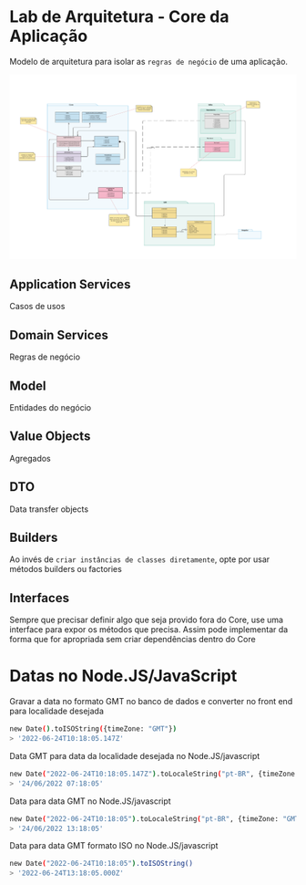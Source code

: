 # Lab de Arquitetura - Core da Aplicação
Modelo de arquitetura para isolar as `regras de negócio` de uma aplicação.

![Arquitetura](./docs/Arquitetura.png)

## Application Services
Casos de usos


## Domain Services
Regras de negócio


## Model
Entidades do negócio


## Value Objects
Agregados


## DTO
Data transfer objects

## Builders
Ao invés de `criar instâncias de classes diretamente`, opte por usar métodos builders ou factories


## Interfaces
Sempre que precisar definir algo que seja provido fora do Core, use uma interface para expor os métodos que precisa. Assim pode implementar da forma que for apropriada sem criar dependências dentro do Core


# Datas no Node.JS/JavaScript


Gravar a data no formato GMT no banco de dados e converter no front end
para localidade desejada
```bash
new Date().toISOString({timeZone: "GMT"})
> '2022-06-24T10:18:05.147Z'
```

Data GMT para data da localidade desejada no Node.JS/javascript
```bash
new Date("2022-06-24T10:18:05.147Z").toLocaleString("pt-BR", {timeZone: "America/Sao_Paulo"})
> '24/06/2022 07:18:05'
```

Data para data GMT no Node.JS/javascript
```bash
new Date("2022-06-24T10:18:05").toLocaleString("pt-BR", {timeZone: "GMT"})
> '24/06/2022 13:18:05'
```

Data para data GMT formato ISO no Node.JS/javascript
```bash
new Date("2022-06-24T10:18:05").toISOString()
> '2022-06-24T13:18:05.000Z'
```